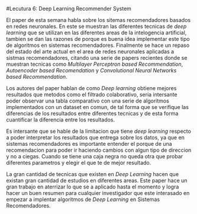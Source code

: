 #Lecutura 6: Deep Learning Recommender System

El paper de esta semana habla sobre los sitemas recomendadores basados en redes neuronales. En este se muestran las diferentes tecnicas de _deep learning_ que se utilizan en las diferentes areas de la intelogencia artificial, tambien se dan las razones de porque es buena idea implementar este tipo de algoritmos en sistemas recomendadores. Finalmente se hace un repaso del estado del arte actual en el area de redes neuronales aplicadas a sistmas recomendadores, citando una serie de papers recientes donde se muestran tecnicas como _Multilayer Perceptron based Recommendation_, _Autoencoder based Recomendation_ y _Convolutional Neural Networks based Recommendation_.

Los autores del paper hablan de como _Deep learning_ obtiene mejores resultados que metodos como el filtrado colaborativo, seria intersante poder observar una tabla comparativo con una serie de algoritmos implementados con un dataset en comun, de tal forma que se verifique las diferencias de los resultados entre diferentes tecnicas y de esta forma cuantificar la diferencia entre los resultados.

Es intersante que se hable de la limitacion que tiene _deep learning_ respecto a poder interpretar los resultados que entrega sobre los datos, ya que en sistemas recomendadores es importante entender el porque de una recomendacion para poder ir haciendo cambios con algun tipo de direccion y no a ciegas. Cuando se tiene una caja negra no queda otra que probar diferentes parametros y elegir el que te de mejor resultado.

La gran cantidad de tecnicas que existen en _Deep Learning_ hacen que existan gran cantidad de estudios en diferentes areas. Este paper hace un gran trabajo en aterrizar lo que se a aplicado hasta el momento y logra hacer un buen resumen para cualquier investigador que este interasado en empezar a implentar algoritmos de _Deep Learning_ en Sistemas Recomendadores. 
